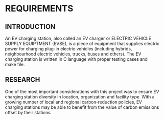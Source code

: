 # REQUIREMENTS

## INTRODUCTION
An EV charging station, also called an EV charger or ELECTRIC VEHICLE SUPPLY EQUIPTMENT (EVSE), is a piece of equipment that supplies electric power for charging plug-in electric vehicles (including hybrids, neighbourhood electric vehicles, trucks, buses and others).
The EV charging station is written in C language with proper testing cases and make file.

## RESEARCH
One of the most important considerations with this project was to ensure EV charging station diversity in location, organization and facility type. With a growing number of local and regional carbon-reduction policies, EV charging stations may be able to benefit from the value of carbon emissions offset by their stations.
